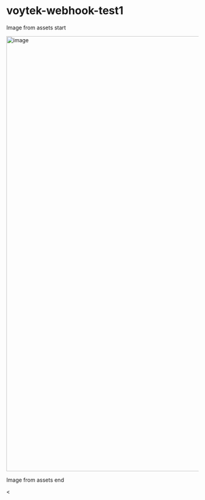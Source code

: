 # voytek-webhook-test1

Image from assets start

<img width="1139" alt="image" src="https://github.com/cortextests/voytek-webhook-test1/assets/138560262/0653d2c1-7892-4c88-92e5-b6eb1bfebfb0">

Image from assets end

<
